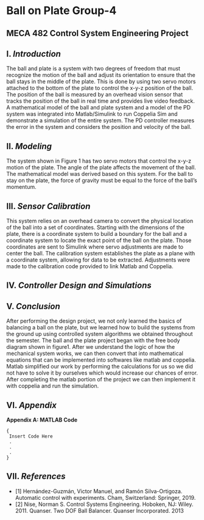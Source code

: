 # **Ball on Plate Group-4**
MECA 482 Control System Engineering Project
---
## **I.** *Introduction*
The ball and plate is a system with two degrees of freedom that must recognize the motion of the ball and adjust its orientation to ensure that the ball stays in the middle of the plate. This is done by using two servo motors attached to the bottom of the plate to control the x-y-z position of the ball. The position of the ball is measured by an overhead vision sensor that tracks the position of the ball in real time and provides live video feedback. A mathematical model of the ball and plate system and a model of the PD system was integrated into Matlab/Simulink to run Coppelia Sim and demonstrate a simulation of the entire system. The PD controller measures the error in the system and considers the position and velocity of the ball.

## **II.** *Modeling*
The system shown in Figure 1 has two servo motors that control the x-y-z motion of the
plate. The angle of the plate affects the movement of the ball. The mathematical model was derived based on this system. For the ball to stay on the plate, the force of gravity must be equal to the force of the ball’s momentum.

## **III.** *Sensor Calibration*
This system relies on an overhead camera to convert the physical location of the ball into a set of coordinates. Starting with the dimensions of the plate, there is a coordinate system to build a boundary for the ball and a coordinate system to locate the exact point of the ball on the plate. Those coordinates are sent to Simulink where servo adjustments are made to center the ball. The calibration system establishes the plate as a plane with a coordinate system, allowing for data to be extracted. Adjustments were made to the calibration code provided to link Matlab and Coppelia. 

## **IV.** *Controller Design and Simulations*

## **V.** *Conclusion*
After performing the design project, we not only learned the basics of balancing a ball on the  plate, but we learned how to build the  systems from the ground up using controlled system algorithms we obtained throughout the semester.  The ball and the plate project      began with the free body diagram shown in figure1. After we understand the logic of how the mechanical system works, we can then        convert that into mathematical equations that can be implemented into softwares like matlab and coppelia. Matlab simplified our work    by performing the calculations for us so we did not have to solve it by ourselves which would increase our chances of error. After      completing the matlab portion of the project we can then implement it with coppelia and run the simulation.

## **VI.** *Appendix*
**Appendix A: MATLAB Code**
```
{
 Insert Code Here
 .
 .
 .
}
```

## **VII.** *References*
- [1] Hernández-Guzmán, Victor Manuel, and Ramón Silva-Ortigoza. Automatic control with
experiments. Cham, Switzerland: Springer, 2019.
- [2] Nise, Norman S. Control Systems Engineering. Hoboken, NJ: Wiley. 2011.
Quanser. Two DOF Ball Balancer. Quanser Incorporated. 2013
